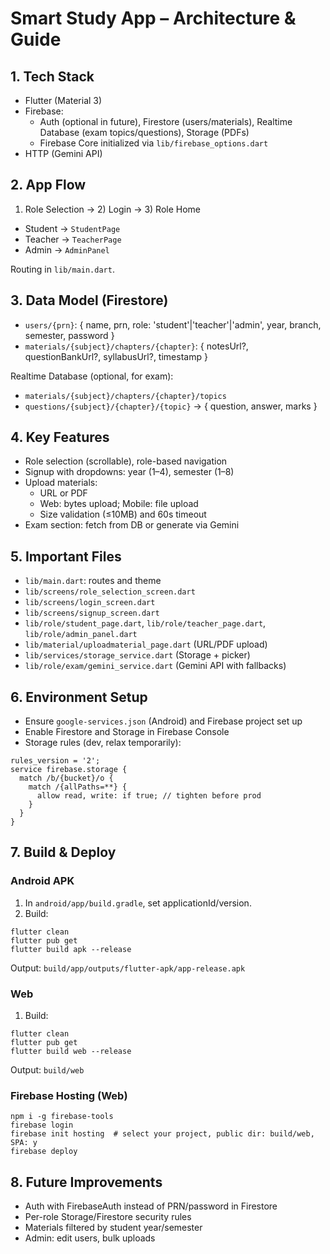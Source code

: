 # Smart Study App – Architecture & Guide

## 1. Tech Stack
- Flutter (Material 3)
- Firebase:
  - Auth (optional in future), Firestore (users/materials), Realtime Database (exam topics/questions), Storage (PDFs)
  - Firebase Core initialized via `lib/firebase_options.dart`
- HTTP (Gemini API)

## 2. App Flow
1) Role Selection → 2) Login → 3) Role Home
- Student → `StudentPage`
- Teacher → `TeacherPage`
- Admin → `AdminPanel`

Routing in `lib/main.dart`.

## 3. Data Model (Firestore)
- `users/{prn}`: { name, prn, role: 'student'|'teacher'|'admin', year, branch, semester, password }
- `materials/{subject}/chapters/{chapter}`: { notesUrl?, questionBankUrl?, syllabusUrl?, timestamp }

Realtime Database (optional, for exam):
- `materials/{subject}/chapters/{chapter}/topics`
- `questions/{subject}/{chapter}/{topic}` → { question, answer, marks }

## 4. Key Features
- Role selection (scrollable), role-based navigation
- Signup with dropdowns: year (1–4), semester (1–8)
- Upload materials:
  - URL or PDF
  - Web: bytes upload; Mobile: file upload
  - Size validation (≤10MB) and 60s timeout
- Exam section: fetch from DB or generate via Gemini

## 5. Important Files
- `lib/main.dart`: routes and theme
- `lib/screens/role_selection_screen.dart`
- `lib/screens/login_screen.dart`
- `lib/screens/signup_screen.dart`
- `lib/role/student_page.dart`, `lib/role/teacher_page.dart`, `lib/role/admin_panel.dart`
- `lib/material/uploadmaterial_page.dart` (URL/PDF upload)
- `lib/services/storage_service.dart` (Storage + picker)
- `lib/role/exam/gemini_service.dart` (Gemini API with fallbacks)

## 6. Environment Setup
- Ensure `google-services.json` (Android) and Firebase project set up
- Enable Firestore and Storage in Firebase Console
- Storage rules (dev, relax temporarily):
```
rules_version = '2';
service firebase.storage {
  match /b/{bucket}/o {
    match /{allPaths=**} {
      allow read, write: if true; // tighten before prod
    }
  }
}
```

## 7. Build & Deploy
### Android APK
1. In `android/app/build.gradle`, set applicationId/version.
2. Build:
```
flutter clean
flutter pub get
flutter build apk --release
```
Output: `build/app/outputs/flutter-apk/app-release.apk`

### Web
1. Build:
```
flutter clean
flutter pub get
flutter build web --release
```
Output: `build/web`

### Firebase Hosting (Web)
```
npm i -g firebase-tools
firebase login
firebase init hosting  # select your project, public dir: build/web, SPA: y
firebase deploy
```

## 8. Future Improvements
- Auth with FirebaseAuth instead of PRN/password in Firestore
- Per-role Storage/Firestore security rules
- Materials filtered by student year/semester
- Admin: edit users, bulk uploads

